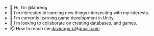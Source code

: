 - 👋 Hi, I’m @lanreog
- 👀 I’m interested in learning new things intersecting with my interests.
- 🌱 I’m currently learning game development in Unity.
- 💞️ I’m looking to collaborate on creating databases, and games.
- 📫 How to reach me davidogoru@gmail.com

<!---
lanreog/lanreog is a ✨ special ✨ repository because its `README.md` (this file) appears on your GitHub profile.
You can click the Preview link to take a look at your changes.
--->
